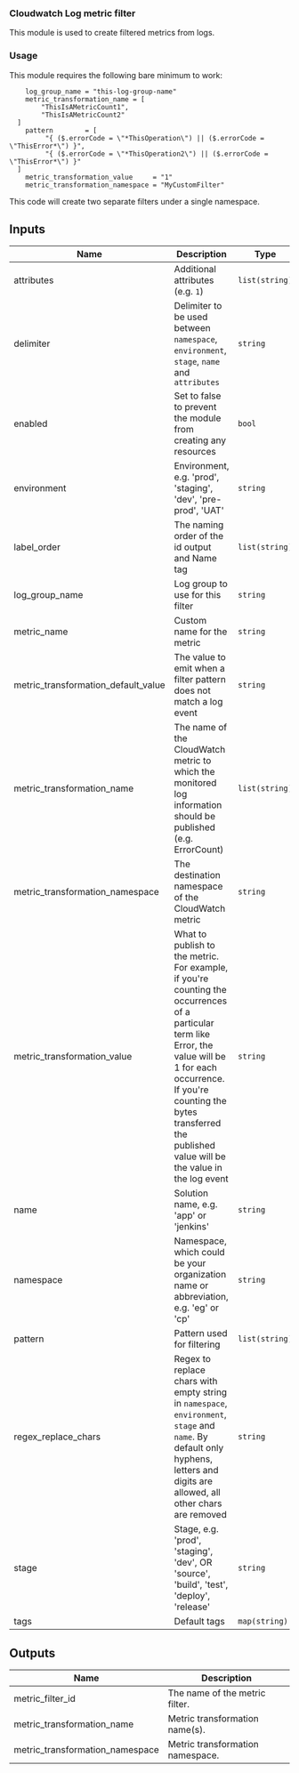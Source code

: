 ### Cloudwatch Log metric filter

This module is used to create filtered metrics from logs.


### Usage

This module requires the following bare minimum to work:

``` 
    log_group_name = "this-log-group-name"
    metric_transformation_name = [
        "ThisIsAMetricCount1",
        "ThisIsAMetricCount2"
  ]
    pattern        = [
         "{ ($.errorCode = \"*ThisOperation\") || ($.errorCode = \"ThisError*\") }",
         "{ ($.errorCode = \"*ThisOperation2\") || ($.errorCode = \"ThisError*\") }"
  ]
    metric_transformation_value     = "1"
    metric_transformation_namespace = "MyCustomFilter"
```

This code will create two separate filters under a single namespace.

## Inputs

| Name | Description | Type | Default | Required |
|------|-------------|------|---------|:--------:|
| attributes | Additional attributes (e.g. `1`) | `list(string)` | `[]` | no |
| delimiter | Delimiter to be used between `namespace`, `environment`, `stage`, `name` and `attributes` | `string` | `"-"` | no |
| enabled | Set to false to prevent the module from creating any resources | `bool` | `true` | no |
| environment | Environment, e.g. 'prod', 'staging', 'dev', 'pre-prod', 'UAT' | `string` | `""` | no |
| label\_order | The naming order of the id output and Name tag | `list(string)` | `[]` | no |
| log\_group\_name | Log group to use for this filter | `string` | n/a | yes |
| metric\_name | Custom name for the metric | `string` | `""` | yes |
| metric\_transformation\_default\_value | The value to emit when a filter pattern does not match a log event | `string` | `""` | no |
| metric\_transformation\_name | The name of the CloudWatch metric to which the monitored log information should be published (e.g. ErrorCount) | `list(string)` | `[]` | yes |
| metric\_transformation\_namespace | The destination namespace of the CloudWatch metric | `string` | `""` | yes |
| metric\_transformation\_value | What to publish to the metric. For example, if you're counting the occurrences of a particular term like Error, the value will be 1 for each occurrence. If you're counting the bytes transferred the published value will be the value in the log event | `string` | n/a | yes |
| name | Solution name, e.g. 'app' or 'jenkins' | `string` | `""` | no |
| namespace | Namespace, which could be your organization name or abbreviation, e.g. 'eg' or 'cp' | `string` | `""` | no |
| pattern | Pattern used for filtering | `list(string)` | `[]` | yes |
| regex\_replace\_chars | Regex to replace chars with empty string in `namespace`, `environment`, `stage` and `name`. By default only hyphens, letters and digits are allowed, all other chars are removed | `string` | `"/[^a-zA-Z0-9-]/"` | no |
| stage | Stage, e.g. 'prod', 'staging', 'dev', OR 'source', 'build', 'test', 'deploy', 'release' | `string` | `""` | no |
| tags | Default tags | `map(string)` | `{}` | no |

## Outputs

| Name | Description |
|------|-------------|
| metric\_filter\_id | The name of the metric filter. |
| metric\_transformation\_name | Metric transformation name(s). |
| metric\_transformation\_namespace | Metric transformation namespace. |
